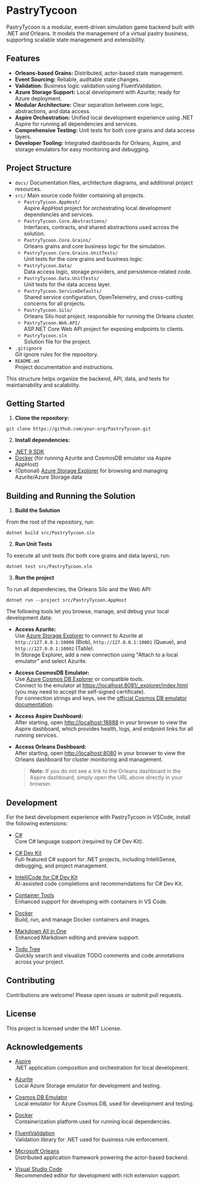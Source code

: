# PastryTycoon

PastryTycoon is a modular, event-driven simulation game backend built with .NET and Orleans. It models the management of a virtual pastry business, supporting scalable state management and extensibility.

## Features

- **Orleans-based Grains:** Distributed, actor-based state management.
- **Event Sourcing:** Reliable, auditable state changes.
- **Validation:** Business logic validation using FluentValidation.
- **Azure Storage Support:** Local development with Azurite; ready for Azure deployment.
- **Modular Architecture:** Clear separation between core logic, abstractions, and data access.
- **Aspire Orchestration:** Unified local development experience using .NET Aspire for running all dependencies and services.
- **Comprehensive Testing:** Unit tests for both core grains and data access layers.
- **Developer Tooling:** Integrated dashboards for Orleans, Aspire, and storage emulators for easy monitoring and debugging.

## Project Structure

- `docs/`
  Documentation files, architecture diagrams, and additional project resources.
- `src/`
  Main source code folder containing all projects.
  - `PastryTycoon.AppHost/`  
    Aspire AppHost project for orchestrating local development dependencies and services.
  - `PastryTycoon.Core.Abstractions/`  
    Interfaces, contracts, and shared abstractions used across the solution.
  - `PastryTycoon.Core.Grains/`  
    Orleans grains and core business logic for the simulation.
  - `PastryTycoon.Core.Grains.UnitTests/`  
    Unit tests for the core grains and business logic.
  - `PastryTycoon.Data/`  
    Data access logic, storage providers, and persistence-related code.
  - `PastryTycoon.Data.UnitTests/`  
    Unit tests for the data access layer.
  - `PastryTycoon.ServiceDefaults/`  
    Shared service configuration, OpenTelemetry, and cross-cutting concerns for all projects.
  - `PastryTycoon.Silo/`  
    Orleans Silo host project, responsible for running the Orleans cluster.  
  - `PastryTycoon.Web.API/`  
    ASP.NET Core Web API project for exposing endpoints to clients.
  - `PastryTycoon.sln`  
    Solution file for the project.
- `.gitignore`  
  Git ignore rules for the repository.
- `README.md`  
  Project documentation and instructions.

This structure helps organize the backend, API, data, and tests for maintainability and scalability.

## Getting Started

1. **Clone the repository:**

```
git clone https://github.com/your-org/PastryTycoon.git
```

2. **Install dependencies:**

- [.NET 9 SDK](https://dotnet.microsoft.com/)
- [Docker](https://www.docker.com/products/docker-desktop) (for running Azurite and CosmosDB emulator via Aspire AppHost)
- (Optional) [Azure Storage Explorer](https://azure.microsoft.com/en-us/products/storage/storage-explorer/) for browsing and managing Azurite/Azure Storage data

## Building and Running the Solution

1. **Build the Solution**

From the root of the repository, run:
```
dotnet build src/PastryTycoon.sln
```

2. **Run Unit Tests**

To execute all unit tests (for both core grains and data layers), run:
```
dotnet test src/PastryTycoon.sln
```

3. **Run the project**

To run all dependencies, the Orleans Silo and the Web API:
```
dotnet run --project src/PastryTycoon.AppHost
```

The following tools let you browse, manage, and debug your local development data:

- **Access Azurite:**  
  Use [Azure Storage Explorer](https://azure.microsoft.com/en-us/products/storage/storage-explorer/) to connect to Azurite at `http://127.0.0.1:10000` (Blob), `http://127.0.0.1:10001` (Queue), and `http://127.0.0.1:10002` (Table).  
  In Storage Explorer, add a new connection using "Attach to a local emulator" and select Azurite.

- **Access CosmosDB Emulator:**  
  Use [Azure Cosmos DB Explorer](https://cosmos.azure.com/) or compatible tools.  
  Connect to the emulator at [https://localhost:8081/_explorer/index.html](https://localhost:8081/_explorer/index.html) (you may need to accept the self-signed certificate).  
  For connection strings and keys, see the [official Cosmos DB emulator documentation](https://learn.microsoft.com/en-us/azure/cosmos-db/emulator).

- **Access Aspire Dashboard:**  
  After starting, open [http://localhost:18888](http://localhost:18888) in your browser to view the Aspire dashboard, which provides health, logs, and endpoint links for all running services.

- **Access Orleans Dashboard:**  
   After starting, open [http://localhost:8080](http://localhost:8080) in your browser to view the Orleans dashboard for cluster monitoring and management.  
  > **Note:** If you do not see a link to the Orleans dashboard in the Aspire dashboard, simply open the URL above directly in your browser.

## Development

For the best development experience with PastryTycoon in VSCode, install the following extensions:

- [C#](https://marketplace.visualstudio.com/items?itemName=ms-dotnettools.csharp)  
  Core C# language support (required by C# Dev Kit).

- [C# Dev Kit](https://marketplace.visualstudio.com/items?itemName=ms-dotnettools.csdevkit)  
  Full-featured C# support for .NET projects, including IntelliSense, debugging, and project management.

- [IntelliCode for C# Dev Kit](https://marketplace.visualstudio.com/items?itemName=VisualStudioExptTeam.vscodeintellicode-csharp)  
  AI-assisted code completions and recommendations for C# Dev Kit.

- [Container Tools](https://marketplace.visualstudio.com/items?itemName=ms-vscode.vscode-container-tools)  
  Enhanced support for developing with containers in VS Code.

- [Docker](https://marketplace.visualstudio.com/items?itemName=ms-azuretools.vscode-docker)  
  Build, run, and manage Docker containers and images.

- [Markdown All in One](https://marketplace.visualstudio.com/items?itemName=yzhang.markdown-all-in-one)  
  Enhanced Markdown editing and preview support.

- [Todo Tree](https://marketplace.visualstudio.com/items?itemName=Gruntfuggly.todo-tree)  
  Quickly search and visualize TODO comments and code annotations across your project.

## Contributing

Contributions are welcome! Please open issues or submit pull requests.

## License

This project is licensed under the MIT License.

## Acknowledgements

- [Aspire](https://github.com/dotnet/aspire)  
  .NET application composition and orchestration for local development.

- [Azurite](https://github.com/Azure/Azurite)  
  Local Azure Storage emulator for development and testing.

- [Cosmos DB Emulator](https://learn.microsoft.com/azure/cosmos-db/emulator)  
  Local emulator for Azure Cosmos DB, used for development and testing.

- [Docker](https://www.docker.com/)  
  Containerization platform used for running local dependencies.

- [FluentValidation](https://fluentvalidation.net/)  
  Validation library for .NET used for business rule enforcement.

- [Microsoft Orleans](https://dotnet.github.io/orleans/)  
  Distributed application framework powering the actor-based backend.

- [Visual Studio Code](https://code.visualstudio.com/)  
  Recommended editor for development with rich extension support.

